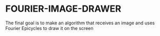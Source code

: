 # FOURIER-IMAGE-DRAWER
The final goal is to make an algorithm that receives an image and uses Fourier Epicycles to draw it on the screen
